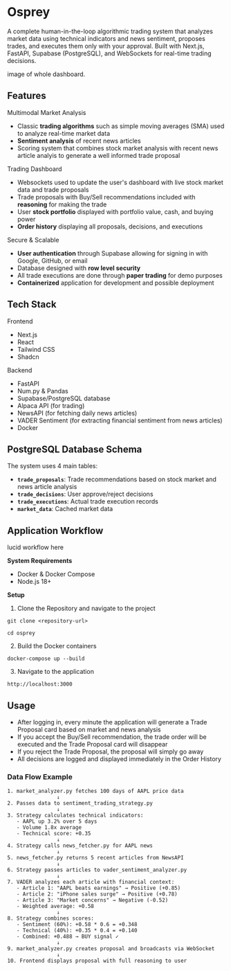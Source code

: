 # Osprey

A complete human-in-the-loop algorithmic trading system that analyzes market data using technical indicators and news sentiment, proposes trades, and executes them only with your approval. Built with Next.js, FastAPI, Supabase (PostgreSQL), and WebSockets for real-time trading decisions.

image of whole dashboard.

## Features

Multimodal Market Analysis
- Classic **trading algorithms** such as simple moving averages (SMA) used to analyze real-time market data
- **Sentiment analysis** of recent news articles
- Scoring system that combines stock market analysis with recent news article analyis to generate a well informed trade proposal


Trading Dashboard
- Websockets used to update the user's dashboard with live stock market data and trade proposals
- Trade proposals with Buy/Sell recommendations included with **reasoning** for making the trade
- User **stock portfolio** displayed with portfolio value, cash, and buying power
- **Order history** displaying all proposals, decisions, and executions

Secure & Scalable
- **User authentication** through Supabase allowing for signing in with Google, GitHub, or email
- Database designed with **row level security** 
- All trade executions are done through **paper trading** for demo purposes
- **Containerized** application for development and possible deployment

## Tech Stack
Frontend
- Next.js
- React
- Tailwind CSS
- Shadcn

Backend
- FastAPI
- Num.py & Pandas
- Supabase/PostgreSQL database
- Alpaca API (for trading)
- NewsAPI (for fetching daily news articles)
- VADER Sentiment (for extracting financial sentiment from news articles)
- Docker

## PostgreSQL Database Schema

The system uses 4 main tables:

- **`trade_proposals`**: Trade recommendations based on stock market and news article analysis
- **`trade_decisions`**: User approve/reject decisions  
- **`trade_executions`**: Actual trade execution records
- **`market_data`**: Cached market data

## Application Workflow

lucid workflow here

**System Requirements**
- Docker & Docker Compose
- Node.js 18+

**Setup**
1. Clone the Repository and navigate to the project
```
git clone <repository-url>
```
```
cd osprey
```
2. Build the Docker containers
```
docker-compose up --build
```
3. Navigate to the application
```
http://localhost:3000
```

## Usage
- After logging in, every minute the application will generate a Trade Proposal card based on market and news analysis 
- If you accept the Buy/Sell recommendation, the trade order will be executed and the Trade Proposal card will disappear
- If you reject the Trade Proposal, the proposal will simply go away
- All decisions are logged and displayed immediately in the Order History 







### Data Flow Example

```
1. market_analyzer.py fetches 100 days of AAPL price data
                ↓
2. Passes data to sentiment_trading_strategy.py
                ↓
3. Strategy calculates technical indicators:
   - AAPL up 3.2% over 5 days
   - Volume 1.8x average
   - Technical score: +0.35
                ↓
4. Strategy calls news_fetcher.py for AAPL news
                ↓
5. news_fetcher.py returns 5 recent articles from NewsAPI
                ↓
6. Strategy passes articles to vader_sentiment_analyzer.py
                ↓
7. VADER analyzes each article with financial context:
   - Article 1: "AAPL beats earnings" → Positive (+0.85)
   - Article 2: "iPhone sales surge" → Positive (+0.78)
   - Article 3: "Market concerns" → Negative (-0.52)
   - Weighted average: +0.58
                ↓
8. Strategy combines scores:
   - Sentiment (60%): +0.58 * 0.6 = +0.348
   - Technical (40%): +0.35 * 0.4 = +0.140
   - Combined: +0.488 → BUY signal ✓
                ↓
9. market_analyzer.py creates proposal and broadcasts via WebSocket
                ↓
10. Frontend displays proposal with full reasoning to user
```




